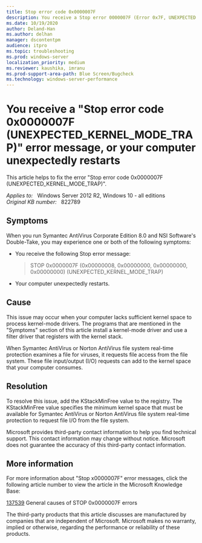 ```yaml
---
title: Stop error code 0x0000007F 
description: You receive a Stop error 0000007F (Error 0x7F, UNEXPECTED KERNEL MODE TRAP) error message, or your computer unexpectedly restarts.
ms.date: 10/19/2020
author: Deland-Han
ms.author: delhan 
manager: dscontentpm
audience: itpro
ms.topic: troubleshooting
ms.prod: windows-server
localization_priority: medium
ms.reviewer: kaushika, imranu
ms.prod-support-area-path: Blue Screen/Bugcheck
ms.technology: windows-server-performance
---
```

# You receive a "Stop error code 0x0000007F (UNEXPECTED_KERNEL_MODE_TRAP)" error message, or your computer unexpectedly restarts

This article helps to fix the error "Stop error code 0x0000007F (UNEXPECTED_KERNEL_MODE_TRAP)".  

_Applies to:_ &nbsp; Windows Server 2012 R2, Windows 10 - all editions  
_Original KB number:_ &nbsp; 822789

## Symptoms

When you run Symantec AntiVirus Corporate Edition 8.0 and NSI Software's Double-Take, you may experience one or both of the following symptoms:  

- You receive the following Stop error message:  
    >STOP 0x0000007F (0x00000008, 0x00000000, 0x00000000, 0x00000000) (UNEXPECTED_KERNEL_MODE_TRAP)

- Your computer unexpectedly restarts.

## Cause

This issue may occur when your computer lacks sufficient kernel space to process kernel-mode drivers. The programs that are mentioned in the "Symptoms" section of this article install a kernel-mode driver and use a filter driver that registers with the kernel stack.

When Symantec AntiVirus or Norton AntiVirus file system real-time protection examines a file for viruses, it requests file access from the file system. These file input/output (I/O) requests can add to the kernel space that your computer consumes.

## Resolution

To resolve this issue, add the KStackMinFree value to the registry. The KStackMinFree value specifies the minimum kernel space that must be available for Symantec AntiVirus or Norton AntiVirus file system real-time protection to request file I/O from the file system.  

Microsoft provides third-party contact information to help you find technical support. This contact information may change without notice. Microsoft does not guarantee the accuracy of this third-party contact information.  

## More information

For more information about "Stop x0000007F" error messages, click the following article number to view the article in the Microsoft Knowledge Base:

[137539](https://support.microsoft.com/help/137539) General causes of STOP 0x0000007F errors  

The third-party products that this article discusses are manufactured by companies that are independent of Microsoft. Microsoft makes no warranty, implied or otherwise, regarding the performance or reliability of these products.
